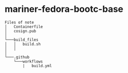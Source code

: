 # mariner-fedora-bootc-base

```
Files of note
│   Containerfile
│   cosign.pub   
│
└───build_files
│   │   build.sh
│   │
│   
└───.github
    └───workflows
        |   build.yml
```
